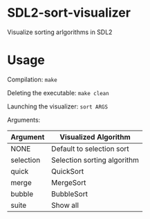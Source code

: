 # SDL2-sort-visualizer
Visualize sorting arlgorithms in SDL2
# Usage
Compilation:
`make`

Deleting the executable:
`make clean`

Launching the visualizer:
`sort ARGS`

Arguments:

|Argument|Visualized Algorithm|
|---|---|
|NONE|Default to selection sort|
|selection|Selection sorting algorithm|
|quick|QuickSort|
|merge|MergeSort|
|bubble|BubbleSort|
|suite|Show all|

